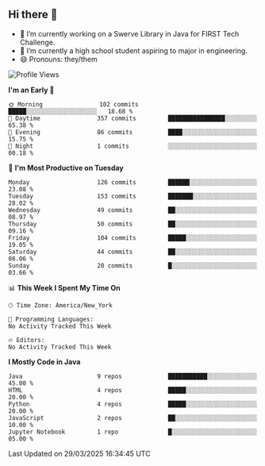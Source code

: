 ## Hi there 👋

- 🔭 I’m currently working on a Swerve Library in Java for FIRST Tech Challenge.
- 🌱 I’m currently a high school student aspiring to major in engineering.
- 😄 Pronouns: they/them

<!--START_SECTION:waka-->
![Profile Views](http://img.shields.io/badge/Profile%20Views-0-blue)

**I'm an Early 🐤** 

```text
🌞 Morning                102 commits         █████░░░░░░░░░░░░░░░░░░░░   18.68 % 
🌆 Daytime                357 commits         ████████████████░░░░░░░░░   65.38 % 
🌃 Evening                86 commits          ████░░░░░░░░░░░░░░░░░░░░░   15.75 % 
🌙 Night                  1 commits           ░░░░░░░░░░░░░░░░░░░░░░░░░   00.18 % 
```
📅 **I'm Most Productive on Tuesday** 

```text
Monday                   126 commits         ██████░░░░░░░░░░░░░░░░░░░   23.08 % 
Tuesday                  153 commits         ███████░░░░░░░░░░░░░░░░░░   28.02 % 
Wednesday                49 commits          ██░░░░░░░░░░░░░░░░░░░░░░░   08.97 % 
Thursday                 50 commits          ██░░░░░░░░░░░░░░░░░░░░░░░   09.16 % 
Friday                   104 commits         █████░░░░░░░░░░░░░░░░░░░░   19.05 % 
Saturday                 44 commits          ██░░░░░░░░░░░░░░░░░░░░░░░   08.06 % 
Sunday                   20 commits          █░░░░░░░░░░░░░░░░░░░░░░░░   03.66 % 
```


📊 **This Week I Spent My Time On** 

```text
🕑︎ Time Zone: America/New_York

💬 Programming Languages: 
No Activity Tracked This Week

🔥 Editors: 
No Activity Tracked This Week
```

**I Mostly Code in Java** 

```text
Java                     9 repos             ███████████░░░░░░░░░░░░░░   45.00 % 
HTML                     4 repos             █████░░░░░░░░░░░░░░░░░░░░   20.00 % 
Python                   4 repos             █████░░░░░░░░░░░░░░░░░░░░   20.00 % 
JavaScript               2 repos             ██░░░░░░░░░░░░░░░░░░░░░░░   10.00 % 
Jupyter Notebook         1 repo              █░░░░░░░░░░░░░░░░░░░░░░░░   05.00 % 
```




 Last Updated on 29/03/2025 16:34:45 UTC
<!--END_SECTION:waka-->
